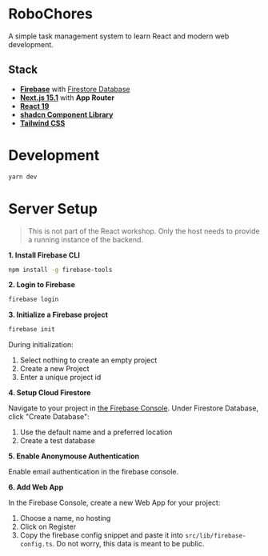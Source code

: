 # RoboChores

A simple task management system to learn React and modern web development.

## **Stack**

- [**Firebase**](https://firebase.google.com/) with [Firestore Database](https://firebase.google.com/products/firestore)
- [**Next.js 15.1**](https://nextjs.org/docs) with **App Router**
- [**React 19**](https://react.dev/)
- [**shadcn Component Library**](https://ui.shadcn.com/)
- [**Tailwind CSS**](https://tailwindcss.com/)

# Development

```bash
yarn dev
```

# Server Setup

> This is not part of the React workshop. Only the host needs to provide a running instance of the backend.

**1. Install Firebase CLI**

```bash
npm install -g firebase-tools
```

**2. Login to Firebase**

```bash
firebase login
```

**3. Initialize a Firebase project**

```bash
firebase init
```

During initialization:

1. Select nothing to create an empty project
1. Create a new Project
1. Enter a unique project id

**4. Setup Cloud Firestore**

Navigate to your project in [the Firebase Console](https://console.firebase.google.com/). Under Firestore Database, click "Create Database":

1. Use the default name and a preferred location
1. Create a test database

**5. Enable Anonymouse Authentication**

Enable email authentication in the firebase console.

**6. Add Web App**

In the Firebase Console, create a new Web App for your project:

1. Choose a name, no hosting
1. Click on Register
1. Copy the firebase config snippet and paste it into `src/lib/firebase-config.ts`. Do not worry, this data is meant to be public.
